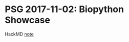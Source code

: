 # PSG 2017-11-02: Biopython Showcase

HackMD [note](https://hackmd.io/CYNgLCDGBGCsCmBaaB2AnAZkWDkCMiAhhmgGaIkBMGIwsADHpCLEA===#)  